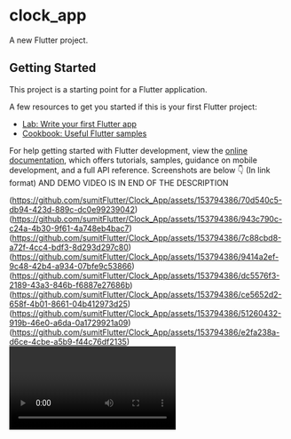 # clock_app

A new Flutter project.

## Getting Started

This project is a starting point for a Flutter application.

A few resources to get you started if this is your first Flutter project:

- [Lab: Write your first Flutter app](https://docs.flutter.dev/get-started/codelab)
- [Cookbook: Useful Flutter samples](https://docs.flutter.dev/cookbook)

For help getting started with Flutter development, view the
[online documentation](https://docs.flutter.dev/), which offers tutorials,
samples, guidance on mobile development, and a full API reference.
Screenshots are below 👇
(In link format)
AND
DEMO VIDEO IS IN END OF THE DESCRIPTION 
<p>

(https://github.com/sumitFlutter/Clock_App/assets/153794386/70d540c5-db94-423d-889c-dc0e99239042)
(https://github.com/sumitFlutter/Clock_App/assets/153794386/943c790c-c24a-4b30-9f61-4a748eb4bac7)
(https://github.com/sumitFlutter/Clock_App/assets/153794386/7c88cbd8-a72f-4cc4-bdf3-8d293d297c80)
(https://github.com/sumitFlutter/Clock_App/assets/153794386/9414a2ef-9c48-42b4-a934-07bfe9c53866)
(https://github.com/sumitFlutter/Clock_App/assets/153794386/dc5576f3-2189-43a3-846b-f6887e27686b)
(https://github.com/sumitFlutter/Clock_App/assets/153794386/ce5652d2-658f-4b01-8661-04b412973d25)
(https://github.com/sumitFlutter/Clock_App/assets/153794386/51260432-919b-46e0-a6da-0a1729921a09)
(https://github.com/sumitFlutter/Clock_App/assets/153794386/e2fa238a-d6ce-4cbe-a5b9-f44c76df2135)
<video>
https://github.com/sumitFlutter/Clock_App/assets/153794386/06f97c03-511c-43c7-b954-ddd287f04205
</video>
</p>
